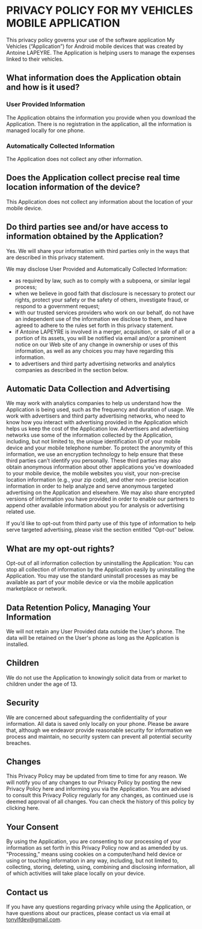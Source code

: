 # PRIVACY POLICY FOR MY VEHICLES MOBILE APPLICATION

This privacy policy governs your use of the software application My Vehicles (“Application”) for Android mobile devices that was created by Antoine LAPEYRE. The Application is helping users to manage the expenses linked to their vehicles.

## What information does the Application obtain and how is it used?

### User Provided Information

The Application obtains the information you provide when you download the Application. There is no registration in the application, all the information is managed locally for one phone.

### Automatically Collected Information

The Application does not collect any other information.

## Does the Application collect precise real time location information of the device?

This Application does not collect any information about the location of your mobile device.

## Do third parties see and/or have access to information obtained by the Application?

Yes. We will share your information with third parties only in the ways that are described in this privacy statement.

We may disclose User Provided and Automatically Collected Information:
* as required by law, such as to comply with a subpoena, or similar legal process;
* when we believe in good faith that disclosure is necessary to protect our rights, protect your safety or the safety of others, investigate fraud, or respond to a government request;
* with our trusted services providers who work on our behalf, do not have an independent use of the information we disclose to them, and have agreed to adhere to the rules set forth in this privacy statement.
* if Antoine LAPEYRE is involved in a merger, acquisition, or sale of all or a portion of its assets, you will be notified via email and/or a prominent notice on our Web site of any change in ownership or uses of this information, as well as any choices you may have regarding this information.
* to advertisers and third party advertising networks and analytics companies as described in the section below.

## Automatic Data Collection and Advertising

We may work with analytics companies to help us understand how the Application is being used, such as the frequency and duration of usage. We work with advertisers and third party advertising networks, who need to know how you interact with advertising provided in the Application which helps us keep the cost of the Application low. Advertisers and advertising networks use some of the information collected by the Application, including, but not limited to, the unique identification ID of your mobile device and your mobile telephone number. To protect the anonymity of this information, we use an encryption technology to help ensure that these third parties can’t identify you personally. These third parties may also obtain anonymous information about other applications you’ve downloaded to your mobile device, the mobile websites you visit, your non-precise location information (e.g., your zip code), and other non- precise location information in order to help analyze and serve anonymous targeted advertising on the Application and elsewhere. We may also share encrypted versions of information you have provided in order to enable our partners to append other available information about you for analysis or advertising related use.

If you’d like to opt-out from third party use of this type of information to help serve targeted advertising, please visit the section entitled “Opt-out” below.

## What are my opt-out rights?

Opt-out of all information collection by uninstalling the Application: You can stop all collection of information by the Application easily by uninstalling the Application. You may use the standard uninstall processes as may be available as part of your mobile device or via the mobile application marketplace or network.

## Data Retention Policy, Managing Your Information

We will not retain any User Provided data outside the User's phone. The data will be retained on the User's phone as long as the Application is installed.
 
## Children

We do not use the Application to knowingly solicit data from or market to children under the age of 13.
 
## Security

We are concerned about safeguarding the confidentiality of your information. All data is saved only locally on your phone. Please be aware that, although we endeavor provide reasonable security for information we process and maintain, no security system can prevent all potential security breaches.
 
## Changes

This Privacy Policy may be updated from time to time for any reason. We will notify you of any changes to our Privacy Policy by posting the new Privacy Policy here and informing you via the Application. You are advised to consult this Privacy Policy regularly for any changes, as continued use is deemed approval of all changes. You can check the history of this policy by clicking here.
 
## Your Consent

By using the Application, you are consenting to our processing of your information as set forth in this Privacy Policy now and as amended by us. "Processing,” means using cookies on a computer/hand held device or using or touching information in any way, including, but not limited to, collecting, storing, deleting, using, combining and disclosing information, all of which activities will take place locally on your device.
 
## Contact us

If you have any questions regarding privacy while using the Application, or have questions about our practices, please contact us via email at tonylfdev@gmail.com.